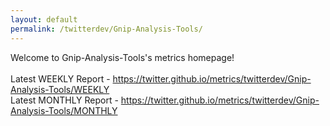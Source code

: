 ```yaml
---
layout: default
permalink: /twitterdev/Gnip-Analysis-Tools/
---
```

Welcome to Gnip-Analysis-Tools's metrics homepage!
<br><br>
Latest WEEKLY Report - <a href="https://twitter.github.io/metrics/twitterdev/Gnip-Analysis-Tools/WEEKLY">https://twitter.github.io/metrics/twitterdev/Gnip-Analysis-Tools/WEEKLY</a>
<br>
Latest MONTHLY Report - <a href="https://twitter.github.io/metrics/twitterdev/Gnip-Analysis-Tools/MONTHLY">https://twitter.github.io/metrics/twitterdev/Gnip-Analysis-Tools/MONTHLY</a>
<br>
